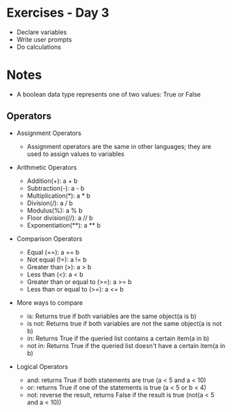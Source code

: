 <!-- Day 3: 30 Days of python programming -->

# Exercises - Day 3
- Declare variables
- Write user prompts
- Do calculations 

# Notes
- A boolean data type represents one of two values: True or False

## Operators
- Assignment Operators
    - Assignment operators are the same in other languages; they are used to assign values to variables

- Arithmetic Operators
    - Addition(+): a + b
    - Subtraction(-): a - b
    - Multiplication(*): a * b
    - Division(/): a / b
    - Modulus(%): a % b
    - Floor division(//): a // b
    - Exponentiation(**): a ** b

- Comparison Operators
    - Equal (==): a == b
    - Not equal (!=): a != b
    - Greater than (>): a > b
    - Less than (<): a < b
    - Greater than or equal to (>=): a >= b
    - Less than or equal to (>=): a <= b

- More ways to compare
    - is: Returns true if both variables are the same object(a is b)
    - is not: Returns true if both variables are not the same object(a is not b)
    - in: Returns True if the queried list contains a certain item(a in b)
    - not in: Returns True if the queried list doesn't have a certain item(a in b)

- Logical Operators
    - and: returns True if both statements are true (a < 5 and a < 10)
    - or: returns True if one of the statements is true (a < 5 or b < 4)
    - not: reverse the result, returns False if the result is true (not(a < 5 and a < 10))